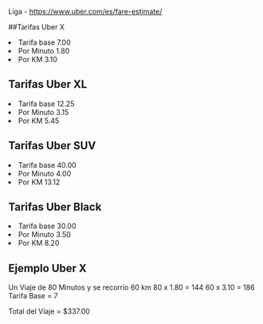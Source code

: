 Liga - https://www.uber.com/es/fare-estimate/

##Tarifas Uber X
<li>Tarifa base 7.00</li>
<li>Por Minuto 1.80</li>
<li>Por KM 3.10</li>

## Tarifas Uber XL
<li>Tarifa base 12.25</li>
<li>Por Minuto 3.15</li>
<li>Por KM 5.45</li>

## Tarifas Uber SUV
<li>Tarifa base 40.00</li>
<li>Por Minuto 4.00</li>
<li>Por KM 13.12</li>

## Tarifas Uber Black
<li>Tarifa base 30.00</li>
<li>Por Minuto 3.50</li>
<li>Por KM 8.20</li>

## Ejemplo Uber X

Un Viaje de 80 Minutos y se recorrio 60 km
80 x 1.80 = 144
60 x 3.10 = 186
Tarifa Base = 7

Total del Viaje = $337.00